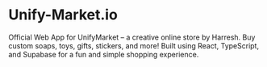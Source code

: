 # Unify-Market.io
Official Web App for UnifyMarket – a creative online store by Harresh. Buy custom soaps, toys, gifts, stickers, and more! Built using React, TypeScript, and Supabase for a fun and simple shopping experience.
